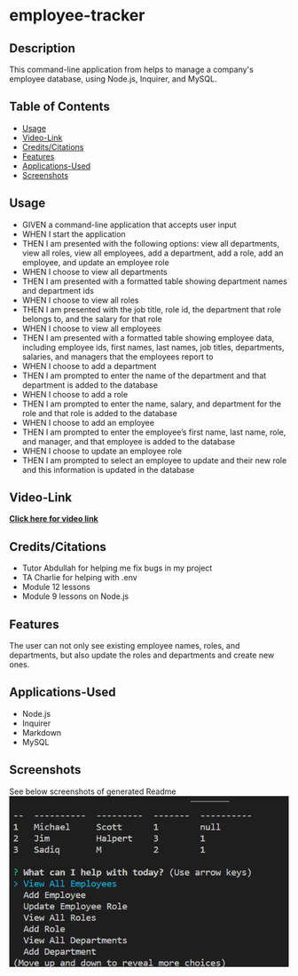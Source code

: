 # employee-tracker
## Description
This command-line application from helps to manage a company's employee database, using Node.js, Inquirer, and MySQL.


## Table of Contents
* [Usage](#Usage)
* [Video-Link](#Video-Link)
* [Credits/Citations](#Credits/Citations)
* [Features](#Features)
* [Applications-Used](#Applications-Used)
* [Screenshots](#Screenshots)


## Usage
* GIVEN a command-line application that accepts user input
* WHEN I start the application
* THEN I am presented with the following options: view all departments, view all roles, view all employees, add a department, add a role, add an employee, and update an employee role
* WHEN I choose to view all departments
* THEN I am presented with a formatted table showing department names and department ids
* WHEN I choose to view all roles
* THEN I am presented with the job title, role id, the department that role belongs to, and the salary for that role
* WHEN I choose to view all employees
* THEN I am presented with a formatted table showing employee data, including employee ids, first names, last names, job titles, departments, salaries, and managers that the employees report to
* WHEN I choose to add a department
* THEN I am prompted to enter the name of the department and that department is added to the database
* WHEN I choose to add a role
* THEN I am prompted to enter the name, salary, and department for the role and that role is added to the database
* WHEN I choose to add an employee
* THEN I am prompted to enter the employee’s first name, last name, role, and manager, and that employee is added to the database
* WHEN I choose to update an employee role
* THEN I am prompted to select an employee to update and their new role and this information is updated in the database


## Video-Link
**[Click here for video link]()**


## Credits/Citations
* Tutor Abdullah for helping me fix bugs in my project
* TA Charlie for helping with .env
* Module 12 lessons
* Module 9 lessons on Node.js


## Features
The user can not only see existing employee names, roles, and departments, but also update the roles and departments and create new ones.


## Applications-Used
* Node.js
* Inquirer
* Markdown
* MySQL


## Screenshots
See below screenshots of generated Readme
![alt="Screenshot of terminal"](./assets/images/screenshot.png)

